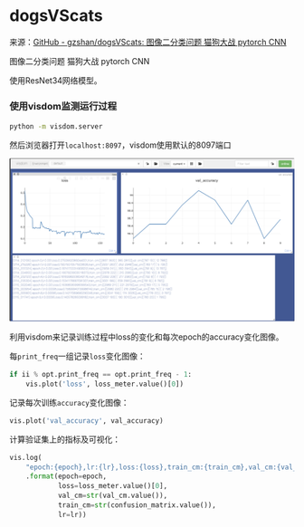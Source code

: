 # dogsVScats

来源：[GitHub - gzshan/dogsVScats: 图像二分类问题 猫狗大战 pytorch CNN](https://github.com/gzshan/dogsVScats)

图像二分类问题 猫狗大战 pytorch CNN

使用ResNet34网络模型。

### 使用visdom监测运行过程

```bash
python -m visdom.server
```

然后浏览器打开`localhost:8097`，visdom使用默认的8097端口

<img src="image/README/1642180701224.png" alt="1642180701224.png" style="zoom:50%;" />

利用visdom来记录训练过程中loss的变化和每次epoch的accuracy变化图像。

每`print_freq`一组记录`loss`变化图像：

```python
if ii % opt.print_freq == opt.print_freq - 1:
    vis.plot('loss', loss_meter.value()[0])
```

记录每次训练`accuracy`变化图像：

```python
vis.plot('val_accuracy', val_accuracy)
```

计算验证集上的指标及可视化：

```python
vis.log(
    "epoch:{epoch},lr:{lr},loss:{loss},train_cm:{train_cm},val_cm:{val_cm}"
    .format(epoch=epoch,
            loss=loss_meter.value()[0],
            val_cm=str(val_cm.value()),
            train_cm=str(confusion_matrix.value()),
            lr=lr))
```



